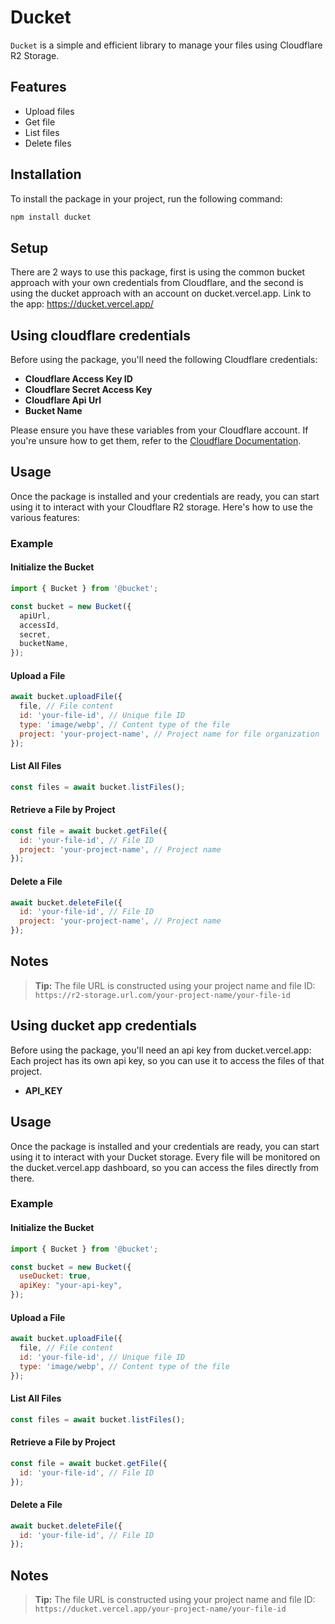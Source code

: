 # Ducket

`Ducket` is a simple and efficient library to manage your files using Cloudflare R2 Storage.

## Features

- Upload files
- Get file
- List files
- Delete files

## Installation

To install the package in your project, run the following command:

```bash
npm install ducket
```

## Setup

There are 2 ways to use this package, first is using the common bucket approach with your own credentials from Cloudflare, and the second is using the ducket approach with an account on ducket.vercel.app. Link to the app: https://ducket.vercel.app/

## Using cloudflare credentials

Before using the package, you'll need the following Cloudflare credentials:

- **Cloudflare Access Key ID**
- **Cloudflare Secret Access Key**
- **Cloudflare Api Url**
- **Bucket Name**

Please ensure you have these variables from your Cloudflare account. If you're unsure how to get them, refer to the [Cloudflare Documentation](https://developers.cloudflare.com/fundamentals/api/get-started/create-token/).

## Usage

Once the package is installed and your credentials are ready, you can start using it to interact with your Cloudflare R2 storage. Here's how to use the various features:

### Example

#### Initialize the Bucket

```javascript
import { Bucket } from '@bucket';

const bucket = new Bucket({
  apiUrl,
  accessId,
  secret,
  bucketName,
});
```

#### Upload a File

```javascript
await bucket.uploadFile({
  file, // File content
  id: 'your-file-id', // Unique file ID
  type: 'image/webp', // Content type of the file
  project: 'your-project-name', // Project name for file organization
});
```

#### List All Files

```javascript
const files = await bucket.listFiles();
```

#### Retrieve a File by Project

```javascript
const file = await bucket.getFile({
  id: 'your-file-id', // File ID
  project: 'your-project-name', // Project name
});
```

#### Delete a File

```javascript
await bucket.deleteFile({
  id: 'your-file-id', // File ID
  project: 'your-project-name', // Project name
});
```

## Notes

> **Tip:** The file URL is constructed using your project name and file ID:  
> `https://r2-storage.url.com/your-project-name/your-file-id`

## Using ducket app credentials

Before using the package, you'll need an api key from ducket.vercel.app:
Each project has its own api key, so you can use it to access the files of that project.
- **API_KEY**

## Usage

Once the package is installed and your credentials are ready, you can start using it to interact with your Ducket storage. Every file will be monitored on the ducket.vercel.app dashboard, so you can access the files directly from there.

### Example

#### Initialize the Bucket

```javascript
import { Bucket } from '@bucket';

const bucket = new Bucket({
  useDucket: true,
  apiKey: "your-api-key",
});
```

#### Upload a File

```javascript
await bucket.uploadFile({
  file, // File content
  id: 'your-file-id', // Unique file ID
  type: 'image/webp', // Content type of the file
});
```

#### List All Files

```javascript
const files = await bucket.listFiles();
```

#### Retrieve a File by Project

```javascript
const file = await bucket.getFile({
  id: 'your-file-id', // File ID
});
```

#### Delete a File

```javascript
await bucket.deleteFile({
  id: 'your-file-id', // File ID
});
```

## Notes

> **Tip:** The file URL is constructed using your project name and file ID:  
> `https://ducket.vercel.app/your-project-name/your-file-id`


